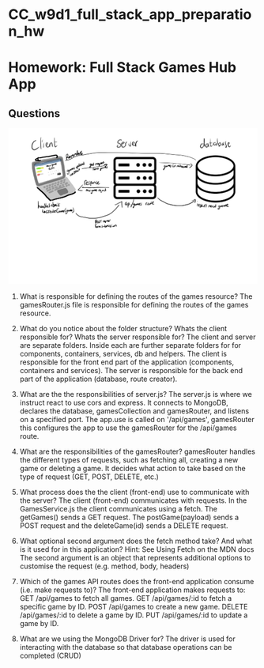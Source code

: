 # CC_w9d1_full_stack_app_preparation_hw

# Homework: Full Stack Games Hub App

## Questions

<img src="/dataflow_diagram.jpg">


1. What is responsible for defining the routes of the games resource?
The gamesRouter.js file is responsible for defining the routes of the games resource.

2. What do you notice about the folder structure? Whats the client responsible for? Whats the server responsible for?
The client and server are separate folders. Inside each are further separate folders for for components, containers, services, db and helpers. The client is responsible for the front end part of the application (components, containers and services). The server is responsible for the back end part of the application (database, route creator).

3. What are the the responsibilities of server.js?
The server.js is where we instruct react to use cors and express. It connects to MongoDB, declares the database, gamesCollection and gamesRouter, and listens on a specified port. The app.use is called on '/api/games', gamesRouter this configures the app to use the gamesRouter for the /api/games route.

4. What are the responsibilities of the gamesRouter?
gamesRouter handles the different types of requests, such as fetching all, creating a new game or deleting a game. It decides what action to take based on the type of request (GET, POST, DELETE, etc.)

5. What process does the the client (front-end) use to communicate with the server?
The client (front-end) communicates with requests. In the GamesService.js the client communicates using a fetch. The getGames() sends a GET request. The postGame(payload) sends a POST request and the deleteGame(id) sends a DELETE request.

6. What optional second argument does the fetch method take? And what is it used for in this application? Hint: See Using Fetch on the MDN docs
The second argument is an object that represents additional options to customise the request (e.g. method, body, headers)

7. Which of the games API routes does the front-end application consume (i.e. make requests to)?
The front-end application makes requests to:
GET /api/games to fetch all games.
GET /api/games/:id to fetch a specific game by ID.
POST /api/games to create a new game.
DELETE /api/games/:id to delete a game by ID.
PUT /api/games/:id to update a game by ID.

8. What are we using the MongoDB Driver for?
The driver is used for interacting with the database so that database operations can be completed (CRUD)